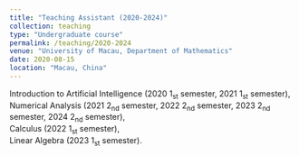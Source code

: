 ```yaml
---
title: "Teaching Assistant (2020-2024)"
collection: teaching
type: "Undergraduate course"
permalink: /teaching/2020-2024
venue: "University of Macau, Department of Mathematics"
date: 2020-08-15
location: "Macau, China"
---
```


Introduction to Artificial Intelligence (2020 1<sub>st</sub> semester, 2021 1<sub>st</sub> semester),\
Numerical Analysis (2021 2<sub>nd</sub> semester, 2022 2<sub>nd</sub> semester, 2023 2<sub>nd</sub> semester, 2024 2<sub>nd</sub> semester),\
Calculus (2022 1<sub>st</sub> semester), \
Linear Algebra (2023 1<sub>st</sub> semester).
